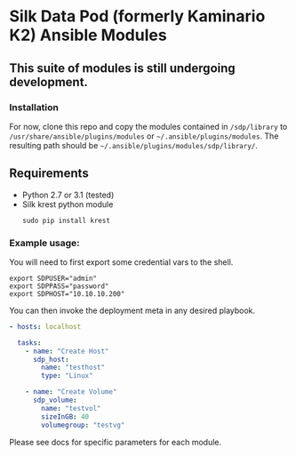 # Silk Data Pod (formerly Kaminario K2) Ansible Modules
## This suite of modules is still undergoing development. 

### Installation 
For now, clone this repo and copy the modules contained in `/sdp/library` to `/usr/share/ansible/plugins/modules` or `~/.ansible/plugins/modules`. The resulting path should be `~/.ansible/plugins/modules/sdp/library/`.

## Requirements
* Python 2.7 or 3.1 (tested)
* Silk krest python module
    ```
    sudo pip install krest
    ```

### Example usage: 

You will need to first export some credential vars to the shell. 

```
export SDPUSER="admin"
export SDPPASS="password"
export SDPHOST="10.10.10.200"
```

You can then invoke the deployment meta in any desired playbook. 
```yaml
- hosts: localhost

  tasks:
    - name: "Create Host"
      sdp_host: 
        name: "testhost"
        type: "Linux"

    - name: "Create Volume"
      sdp_volume: 
        name: "testvol"
        sizeInGB: 40
        volumegroup: "testvg"

```

Please see docs for specific parameters for each module. 
